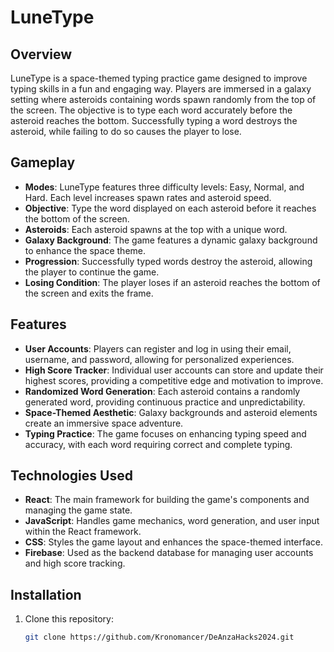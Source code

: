 # LuneType

## Overview

LuneType is a space-themed typing practice game designed to improve typing skills in a fun and engaging way. Players are immersed in a galaxy setting where asteroids containing words spawn randomly from the top of the screen. The objective is to type each word accurately before the asteroid reaches the bottom. Successfully typing a word destroys the asteroid, while failing to do so causes the player to lose.

## Gameplay

- **Modes**: LuneType features three difficulty levels: Easy, Normal, and Hard. Each level increases spawn rates and asteroid speed.
- **Objective**: Type the word displayed on each asteroid before it reaches the bottom of the screen.
- **Asteroids**: Each asteroid spawns at the top with a unique word.
- **Galaxy Background**: The game features a dynamic galaxy background to enhance the space theme.
- **Progression**: Successfully typed words destroy the asteroid, allowing the player to continue the game.
- **Losing Condition**: The player loses if an asteroid reaches the bottom of the screen and exits the frame.

## Features

- **User Accounts**: Players can register and log in using their email, username, and password, allowing for personalized experiences.
- **High Score Tracker**: Individual user accounts can store and update their highest scores, providing a competitive edge and motivation to improve.
- **Randomized Word Generation**: Each asteroid contains a randomly generated word, providing continuous practice and unpredictability.
- **Space-Themed Aesthetic**: Galaxy backgrounds and asteroid elements create an immersive space adventure.
- **Typing Practice**: The game focuses on enhancing typing speed and accuracy, with each word requiring correct and complete typing.

## Technologies Used

- **React**: The main framework for building the game's components and managing the game state.
- **JavaScript**: Handles game mechanics, word generation, and user input within the React framework.
- **CSS**: Styles the game layout and enhances the space-themed interface.
- **Firebase**: Used as the backend database for managing user accounts and high score tracking.

## Installation

1. Clone this repository:
   ```bash
   git clone https://github.com/Kronomancer/DeAnzaHacks2024.git
